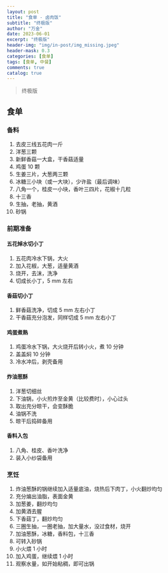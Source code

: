 ```yaml
---
layout: post
title: "食单 - 卤肉饭"
subtitle: "终极版"
author: "万金"
date: 2023-06-01
excerpt: "终极版"
header-img: "img/in-post/img_missing.jpeg"
header-mask: 0.3
categories: [食单]
tags: [食单, 中餐]
comments: true
catalog: true
---
```


> 终极版

## 食单

### 备料

1. 去皮三线五花肉一斤
2. 洋葱三颗
3. 新鲜香菇一大盒，干香菇适量
4. 鸡蛋 10 颗
5. 生姜三片，大葱两三颗
6. 冰糖三小块（或一大块），少许盐（最后调味）
7. 八角一个，桂皮一小块，香叶三四片，花椒十几粒
8. 十三香
9. 生抽，老抽，黄酒
10. 砂锅


### 前期准备

#### 五花焯水切小丁

1. 五花肉冷水下锅，大火
2. 加入花椒，大葱，适量黄酒
4. 烧开，去沫，洗净
5. 切成长小丁，5 mm 左右

#### 香菇切小丁

1. 鲜香菇洗净，切成 5 mm 左右小丁
2. 干香菇充分泡发，同样切成 5 mm 左右小丁

#### 鸡蛋煮熟

1. 鸡蛋冷水下锅，大火烧开后转小火，煮 10 分钟
2. 盖盖焖 10 分钟
3. 冷水冲后，剥壳备用

#### 炸油葱酥

1. 洋葱切细丝
2. 下油锅，小火煎炸至金黄（比较费时），小心过头
3. 取出充分晾干，会变酥脆
4. 油锅不洗
4. 晾干后捣碎备用

#### 香料入包

1. 八角、桂皮、香叶洗净
2. 装入小纱袋备用

### 烹饪

1. 炸油葱酥的锅继续加入适量底油，烧热后下肉丁，小火翻炒均匀
2. 充分煸出油脂，表面金黄
3. 加葱姜，翻炒均匀
4. 加黄酒去腥
5. 下香菇丁，翻炒均匀
6. 三圈生抽，一圈老抽，加大量水，没过食材，烧开
7. 加油葱酥，冰糖，香料包，十三香
8. 可转入砂锅
9. 小火煨 1 小时
10. 加入鸡蛋，继续煨 1 小时
11. 观察水量，如开始粘稠，即可出锅
